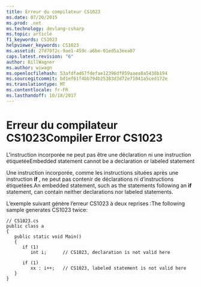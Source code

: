 ```yaml
---
title: Erreur du compilateur CS1023
ms.date: 07/20/2015
ms.prod: .net
ms.technology: devlang-csharp
ms.topic: article
f1_keywords: CS1023
helpviewer_keywords: CS1023
ms.assetid: 27d70f2c-9ae1-459c-a6be-01ed5a3eea07
caps.latest.revision: "6"
author: BillWagner
ms.author: wiwagn
ms.openlocfilehash: 53afdfad67fdefae12396df859aaea8a5438b194
ms.sourcegitcommit: bd1ef61f4bb794b25383d3d72e71041a5ced172e
ms.translationtype: MT
ms.contentlocale: fr-FR
ms.lasthandoff: 10/18/2017
---
```

# <a name="compiler-error-cs1023"></a><span data-ttu-id="20423-102">Erreur du compilateur CS1023</span><span class="sxs-lookup"><span data-stu-id="20423-102">Compiler Error CS1023</span></span>
<span data-ttu-id="20423-103">L'instruction incorporée ne peut pas être une déclaration ni une instruction étiquetée</span><span class="sxs-lookup"><span data-stu-id="20423-103">Embedded statement cannot be a declaration or labeled statement</span></span>  
  
 <span data-ttu-id="20423-104">Une instruction incorporée, comme les instructions situées après une instruction **if** , ne peut pas contenir de déclarations ni d’instructions étiquetées.</span><span class="sxs-lookup"><span data-stu-id="20423-104">An embedded statement, such as the statements following an **if** statement, can contain neither declarations nor labeled statements.</span></span>  
  
 <span data-ttu-id="20423-105">L’exemple suivant génère l’erreur CS1023 à deux reprises :</span><span class="sxs-lookup"><span data-stu-id="20423-105">The following sample generates CS1023 twice:</span></span>  
  
```  
// CS1023.cs  
public class a  
{  
   public static void Main()  
   {  
      if (1)  
         int i;      // CS1023, declaration is not valid here  
  
      if (1)  
         xx : i++;   // CS1023, labeled statement is not valid here  
   }  
}  
```
